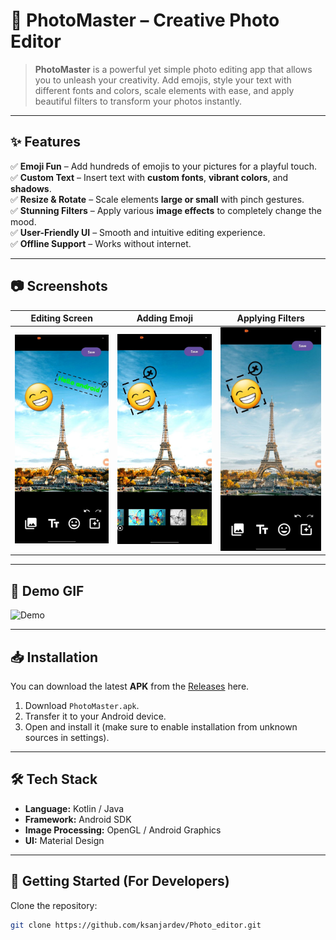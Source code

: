 # 📸 PhotoMaster – Creative Photo Editor

> **PhotoMaster** is a powerful yet simple photo editing app that allows you to unleash your creativity. Add emojis, style your text with different fonts and colors, scale elements with ease, and apply beautiful filters to transform your photos instantly.

---

## ✨ Features

✅ **Emoji Fun** – Add hundreds of emojis to your pictures for a playful touch.  
✅ **Custom Text** – Insert text with **custom fonts**, **vibrant colors**, and **shadows**.  
✅ **Resize & Rotate** – Scale elements **large or small** with pinch gestures.  
✅ **Stunning Filters** – Apply various **image effects** to completely change the mood.  
✅ **User-Friendly UI** – Smooth and intuitive editing experience.  
✅ **Offline Support** – Works without internet.

---

## 📷 Screenshots

| Editing Screen | Adding Emoji | Applying Filters |
| --- | --- | --- |
| ![Editing Screen](photo_text_edit.jpg) | ![Emoji Example](photo_apply_filter.jpg) | ![Filter Example](photo_add_emoji.jpg) |

---

## 🎥 Demo GIF

![Demo](photo_editor_demo.gif)

---

## 📥 Installation

You can download the latest **APK** from the [Releases](photo_editor.apk) here.

1. Download `PhotoMaster.apk`.
2. Transfer it to your Android device.
3. Open and install it (make sure to enable installation from unknown sources in settings).

---

## 🛠 Tech Stack

- **Language:** Kotlin / Java
- **Framework:** Android SDK
- **Image Processing:** OpenGL / Android Graphics
- **UI:** Material Design

---

## 🚀 Getting Started (For Developers)

Clone the repository:
```bash
git clone https://github.com/ksanjardev/Photo_editor.git
